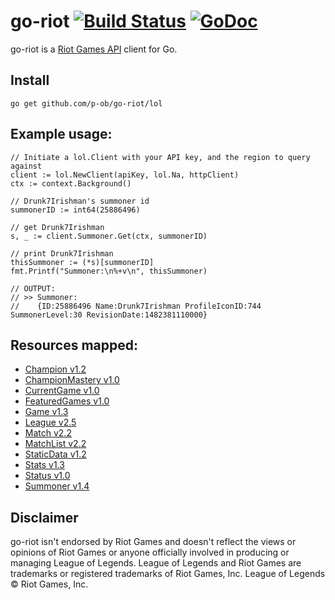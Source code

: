 # go-riot [![Build Status](https://travis-ci.org/p-ob/go-riot.svg?branch=master)](https://travis-ci.org/p-ob/go-riot) [![GoDoc](https://godoc.org/github.com/p-ob/go-riot/lol?status.png)](https://godoc.org/github.com/p-ob/go-riot/lol)
go-riot is a [Riot Games API](https://developer.riotgames.com/) client for Go.

## Install
    go get github.com/p-ob/go-riot/lol
    
## Example usage:  
```golang  
// Initiate a lol.Client with your API key, and the region to query against     
client := lol.NewClient(apiKey, lol.Na, httpClient)  
ctx := context.Background()  

// Drunk7Irishman's summoner id
summonerID := int64(25886496)  

// get Drunk7Irishman
s, _ := client.Summoner.Get(ctx, summonerID)  

// print Drunk7Irishman
thisSummoner := (*s)[summonerID]  
fmt.Printf("Summoner:\n%+v\n", thisSummoner)

// OUTPUT:
// >> Summoner:
//    {ID:25886496 Name:Drunk7Irishman ProfileIconID:744 SummonerLevel:30 RevisionDate:1482381110000}
```

## Resources mapped:  
- [Champion v1.2](https://developer.riotgames.com/api/methods#!/1206)
- [ChampionMastery v1.0](https://developer.riotgames.com/api/methods#!/1091)
- [CurrentGame v1.0](https://developer.riotgames.com/api/methods#!/976)
- [FeaturedGames v1.0](https://developer.riotgames.com/api/methods#!/977)
- [Game v1.3](https://developer.riotgames.com/api/methods#!/1207)
- [League v2.5](https://developer.riotgames.com/api/methods#!/1215)
- [Match v2.2](https://developer.riotgames.com/api/methods#!/1224)
- [MatchList v2.2](https://developer.riotgames.com/api/methods#!/1223)
- [StaticData v1.2](https://developer.riotgames.com/api/methods#!/1055)
- [Stats v1.3](https://developer.riotgames.com/api/methods#!/1209)
- [Status v1.0](https://developer.riotgames.com/api/methods#!/1085)
- [Summoner v1.4](https://developer.riotgames.com/api/methods#!/1208)

## Disclaimer
go-riot isn't endorsed by Riot Games and doesn't reflect the views or opinions of Riot Games or anyone officially
involved in producing or managing League of Legends. League of Legends and Riot Games are trademarks or registered
trademarks of Riot Games, Inc. League of Legends © Riot Games, Inc.
